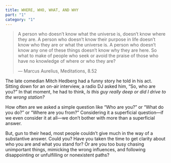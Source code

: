 ```yaml
---
title: WHERE, WHO, WHAT, AND WHY
part: "1"
category: "1"
---
```


> A person who doesn’t know what the universe is, doesn’t know where they are. A person who doesn’t know their purpose in life doesn’t know who they are or what the universe is. A person who doesn’t know any one of these things doesn’t know why they are here. So what to make of people who seek or avoid the praise of those who have no knowledge of where or who they are?
>
> — Marcus Aurelius, Meditations, 8.52

The late comedian Mitch Hedberg had a funny story he told in his act. Sitting down for an on-air interview, a radio DJ asked him, “So, who are you?” In that moment, he had to think, _Is this guy really deep or did I drive to the wrong station?_

How often are we asked a simple question like “Who are you?” or “What do you do?” or “Where are you from?” Considering it a superficial question—if we even consider it at all—we don’t bother with more than a superficial answer.

But, gun to their head, most people couldn’t give much in the way of a substantive answer. Could you? Have you taken the time to get clarity about who you are and what you stand for? Or are you too busy chasing unimportant things, mimicking the wrong influences, and following disappointing or unfulfilling or nonexistent paths?
